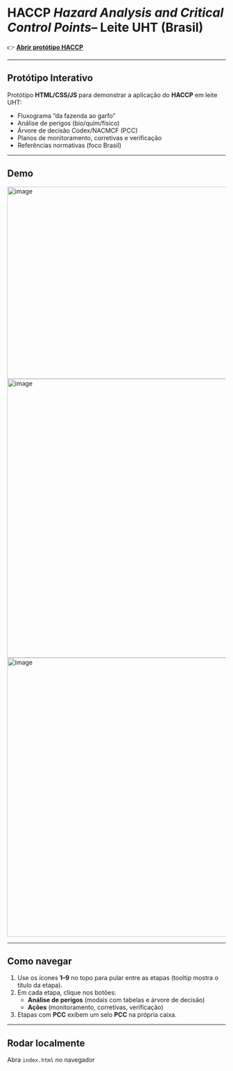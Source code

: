 # HACCP *Hazard Analysis and Critical Control Points*– Leite UHT (Brasil) 
👉 **[Abrir protótipo HACCP](https://carloaugusto.github.io/HACCP-prototipo-leite/)**

---
## Protótipo Interativo 
Protótipo **HTML/CSS/JS** para demonstrar a aplicação do **HACCP** em leite UHT:
- Fluxograma “da fazenda ao garfo”
- Análise de perigos (bio/quím/físico)
- Árvore de decisão Codex/NACMCF (PCC)
- Planos de monitoramento, corretivas e verificação
- Referências normativas (foco Brasil)

---

## Demo

<img width="1348" height="443" alt="image" src="https://github.com/user-attachments/assets/64c0ec13-43b5-41a0-aa92-cf14f2dfd4dd" />

<img width="1366" height="643" alt="image" src="https://github.com/user-attachments/assets/e7904343-c12a-4dc0-97d8-b693ea4c2aed" />

<img width="1366" height="643" alt="image" src="https://github.com/user-attachments/assets/3ebfd24d-2695-41a8-9e14-28ca04ef361a" />

---

## Como navegar
1. Use os ícones **1–9** no topo para pular entre as etapas (tooltip mostra o título da etapa).
2. Em cada etapa, clique nos botões:
   - **Análise de perigos** (modais com tabelas e árvore de decisão)
   - **Ações** (monitoramento, corretivas, verificação)
3. Etapas com **PCC** exibem um selo **PCC** na própria caixa.

---

## Rodar localmente
Abra `index.html` no navegador
